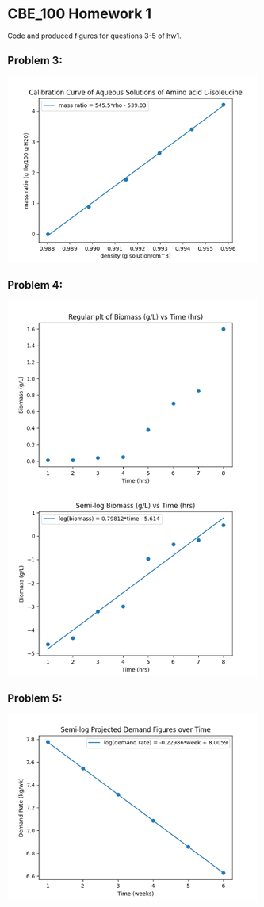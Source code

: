 # CBE_100 Homework 1

Code and produced figures for questions 3-5 of hw1.

## Problem 3:
![](https://github.com/b-fang/CBE_100/blob/master/HW1/CBE100_HW1_Outputs/Problem%203.png)

## Problem 4:
![](https://github.com/b-fang/CBE_100/blob/master/HW1/CBE100_HW1_Outputs/Problem%204_2.png)
![](https://github.com/b-fang/CBE_100/blob/master/HW1/CBE100_HW1_Outputs/Problem%204_1.png)

## Problem 5:
![](https://github.com/b-fang/CBE_100/blob/master/HW1/CBE100_HW1_Outputs/Problem%205.png)